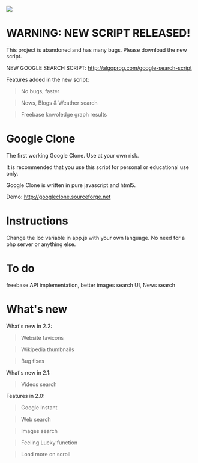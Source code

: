![](http://googleclone.sourceforge.net/gclone.png)

WARNING: NEW SCRIPT RELEASED!
============

This project is abandoned and has many bugs. Please download the new script.

NEW GOOGLE SEARCH SCRIPT: http://algoprog.com/google-search-script

Features added in the new script:

  > No bugs, faster
  
  > News, Blogs & Weather search
  
  > Freebase knwoledge graph results


Google Clone
============

The first working Google Clone. Use at your own risk.

It is recommended that you use this script for personal or educational use only.

Google Clone is written in pure javascript and html5.

Demo: http://googleclone.sourceforge.net


Instructions
============

Change the loc variable in app.js with your own language.
No need for a php server or anything else.


To do
=====

freebase API implementation, better images search UI, News search


What's new
==========

What's new in 2.2:

  > Website favicons
  
  > Wikipedia thumbnails
  
  > Bug fixes



What's new in 2.1:

  > Videos search



Features in 2.0:

  > Google Instant

  > Web search

  > Images search
  
  > Feeling Lucky function
  
  > Load more on scroll
